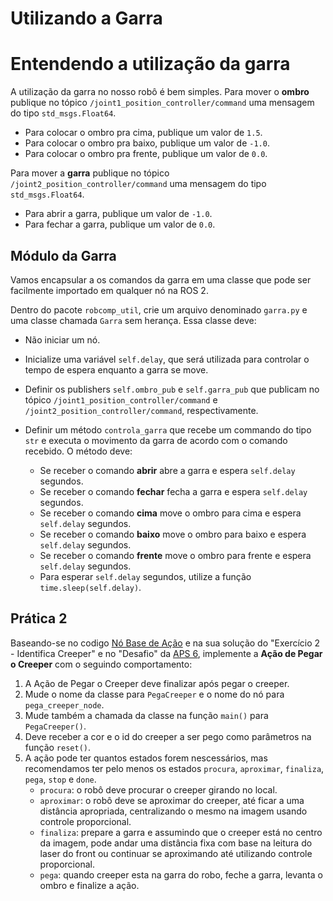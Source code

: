 # Utilizando a Garra

# Entendendo a utilização da garra
A utilização da garra no nosso robô é bem simples. Para mover o **ombro** publique no tópico `/joint1_position_controller/command` uma mensagem do tipo `std_msgs.Float64`.

* Para colocar o ombro pra cima, publique um valor de `1.5`.
* Para colocar o ombro pra baixo, publique um valor de `-1.0`.
* Para colocar o ombro pra frente, publique um valor de `0.0`.

Para mover a **garra** publique no tópico `/joint2_position_controller/command` uma mensagem do tipo `std_msgs.Float64`.

* Para abrir a garra, publique um valor de `-1.0`.
* Para fechar a garra, publique um valor de `0.0`.

## Módulo da Garra

Vamos encapsular a os comandos da garra em uma classe que pode ser facilmente importado em qualquer nó na ROS 2.

Dentro do pacote `robcomp_util`, crie um arquivo denominado `garra.py` e uma classe chamada `Garra` sem herança. Essa classe deve:

* Não iniciar um nó.

* Inicialize uma variável `self.delay`, que será utilizada para controlar o tempo de espera enquanto a garra se move.

* Definir os publishers `self.ombro_pub` e `self.garra_pub` que publicam no tópico `/joint1_position_controller/command` e `/joint2_position_controller/command`, respectivamente.

* Definir um método `controla_garra` que recebe um commando do tipo `str` e executa o movimento da garra de acordo com o comando recebido. O método deve:

    * Se receber o comando **abrir** abre a garra e espera `self.delay` segundos.
    * Se receber o comando **fechar** fecha a garra e espera `self.delay` segundos.
    * Se receber o comando **cima** move o ombro para cima e espera `self.delay` segundos.
    * Se receber o comando **baixo** move o ombro para baixo e espera `self.delay` segundos.
    * Se receber o comando **frente** move o ombro para frente e espera `self.delay` segundos.
    * Para esperar `self.delay` segundos, utilize a função `time.sleep(self.delay)`.

## Prática 2
Baseando-se no codigo [Nó Base de Ação](https://insper.github.io/robotica-computacional/modulos/03-laser-e-robo/util/base_action.py) e na sua solução do "Exercício 2 - Identifica Creeper" e no "Desafio" da [APS 6](https://insper.github.io/robotica-computacional/modulos/06-visao-p3/aps/enunciado/), implemente a **Ação de Pegar o Creeper** com o seguindo comportamento:

1. A Ação de Pegar o Creeper deve finalizar após pegar o creeper.
2. Mude o nome da classe para `PegaCreeper` e o nome do nó para `pega_creeper_node`.
3. Mude também a chamada da classe na função `main()` para `PegaCreeper()`.
4. Deve receber a cor e o id do creeper a ser pego como parâmetros na função `reset()`.
3. A ação pode ter quantos estados forem nescessários, mas recomendamos ter pelo menos os estados `procura`, `aproximar`, `finaliza`, `pega`, `stop` e `done`.
    * `procura`: o robô deve procurar o creeper girando no local.
    * `aproximar`: o robô deve se aproximar do creeper, até ficar a uma distância apropriada, centralizando o mesmo na imagem usando controle proporcional.
    * `finaliza`: prepare a garra e assumindo que o creeper está no centro da imagem, pode andar uma distância fixa com base na leitura do laser do front ou continuar se aproximando até utilizando controle proporcional.
    * `pega`: quando creeper esta na garra do robo, feche a garra, levanta o ombro e finalize a ação.
